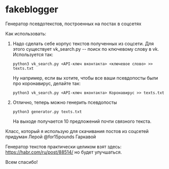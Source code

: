 # fakeblogger
Генератор псевдотекстов, построенных на постах в соцсетях

Как использовать: 
1. Надо сделать себе корпус текстов полученных из соцсети. Для этого существует vk_search.py -- поиск по ключевому слову в vk.    
   Используется так: 

       python3 vk_search.py <API-ключ вконтакта> <ключевое слово> >> texts.txt

   Ну например, если вы хотите, чтобы все ваши псевдопосты были про коронавирус, делайте так: 
  
       python3 vk_search.py <API-ключ вконтакта> Коронавирус >> texts.txt
  

2. Отлично, теперь можно генерить псевдопосты

       python3 generator.py texts.txt

   На выходе получается 10 предложений почти связного текста. 



Класс, который я использую для скачивания постов из соцсетей придуман Лерой @for15pounds Гаркавой

Генератор текстов практически целиком взят здесь: https://habr.com/ru/post/88514/ но будет улучшаться.

Всем спасибо!
